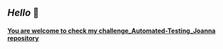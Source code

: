 ## *Hello* :herb:
#### [You are welcome to check my challenge_Automated-Testing_Joanna repository](https://github.com/JoannafKonik/challenge_Automated-Testing_Joanna.git)

 
